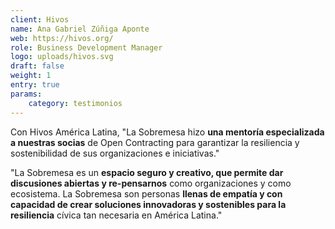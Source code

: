```yaml
---
client: Hivos
name: Ana Gabriel Zúñiga Aponte
web: https://hivos.org/
role: Business Development Manager
logo: uploads/hivos.svg
draft: false
weight: 1
entry: true
params:
    category: testimonios
---
```


Con Hivos América Latina, "La Sobremesa hizo **una mentoría especializada a nuestras socias** de Open Contracting para garantizar la resiliencia y sostenibilidad de sus organizaciones e iniciativas."

"La Sobremesa es un **espacio seguro y creativo, que permite dar discusiones abiertas y re-pensarnos** como organizaciones y como ecosistema. La Sobremesa son personas **llenas de empatía y con capacidad de crear soluciones innovadoras y sostenibles para la resiliencia** cívica tan necesaria en América Latina."
